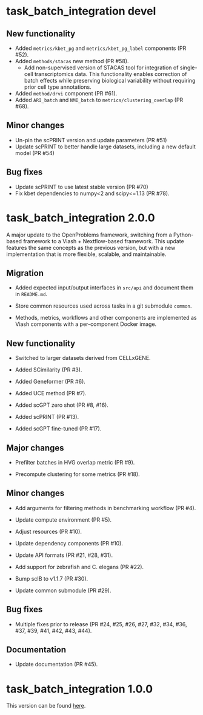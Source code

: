 # task_batch_integration devel

## New functionality

* Added `metrics/kbet_pg` and `metrics/kbet_pg_label` components (PR #52).
* Added `methods/stacas` new method (PR #58).
    - Add non-supervised version of STACAS tool for integration of single-cell transcriptomics data. This functionality enables correction of batch effects while preserving biological variability without requiring prior cell type annotations.
* Added `method/drvi` component (PR #61).
* Added `ARI_batch` and `NMI_batch` to `metrics/clustering_overlap` (PR #68).

## Minor changes

* Un-pin the scPRINT version and update parameters (PR #51)
* Update scPRINT to better handle large datasets, including a new default model (PR #54)

## Bug fixes

* Update scPRINT to use latest stable version (PR #70)
* Fix kbet dependencies to numpy<2 and scipy<=1.13 (PR #78).

# task_batch_integration 2.0.0

A major update to the OpenProblems framework, switching from a Python-based framework to a Viash + Nextflow-based framework. This update features the same concepts as the previous version, but with a new implementation that is more flexible, scalable, and maintainable.

## Migration

* Added expected input/output interfaces in `src/api` and document them in `README.md`.

* Store common resources used across tasks in a git submodule `common`.

* Methods, metrics, workflows and other components are implemented as Viash components with a per-component Docker image.

## New functionality

* Switched to larger datasets derived from CELLxGENE.

* Added SCimilarity (PR #3).

* Added Geneformer (PR #6).

* Added UCE method (PR #7).

* Added scGPT zero shot (PR #8, #16).

* Added scPRINT (PR #13).

* Added scGPT fine-tuned (PR #17).


## Major changes

* Prefilter batches in HVG overlap metric (PR #9).

* Precompute clustering for some metrics (PR #18).


## Minor changes

* Add arguments for filtering methods in benchmarking workflow (PR #4).

* Update compute environment (PR #5).

* Adjust resources (PR #10).

* Update dependency components (PR #10).

* Update API formats (PR #21, #28, #31).

* Add support for zebrafish and C. elegans (PR #22).

* Bump scIB to v1.1.7 (PR #30).

* Update common submodule (PR #29).

## Bug fixes

* Multiple fixes prior to release (PR #24, #25, #26, #27, #32, #34, #36, #37, #39, #41, #42, #43, #44).

## Documentation

* Update documentation (PR #45).


# task_batch_integration 1.0.0

This version can be found [here](https://github.com/openproblems-bio/openproblems/tree/v1.0.0/openproblems/tasks/_batch_integration).
